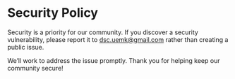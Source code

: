 # Security Policy

Security is a priority for our community. If you discover a security vulnerability, please report it to dsc.uemk@gmail.com rather than creating a public issue.

We’ll work to address the issue promptly. Thank you for helping keep our community secure!
